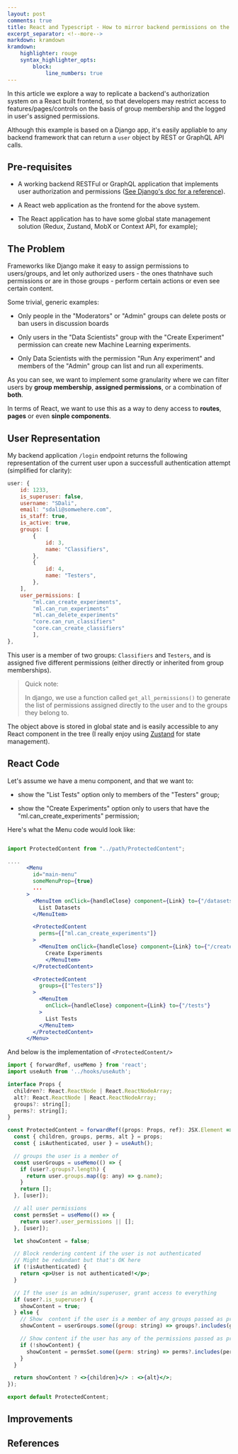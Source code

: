 ```yaml
---
layout: post
comments: true
title: React and Typescript - How to mirror backend permissions on the frontend app
excerpt_separator: <!--more-->
markdown: kramdown
kramdown:
    highlighter: rouge
    syntax_highlighter_opts:
        block:
            line_numbers: true
---
```


In this article we explore a way to replicate a backend's authorization system on a React built frontend, so that developers may restrict access to features/pages/controls on the basis of group membership and the logged in user's assigned permissions.

Although this example is based on a Django app, it's easily appliable to any backend framework that can return a `user` object by REST or GraphQL API calls.

<!--more-->

## Pre-requisites

- A working backend RESTFul or GraphQL application that implements user authorization and permissions ([See Django's doc for a reference](https://docs.djangoproject.com/en/3.2/topics/auth/default/#topic-authorization)).

- A React web application as the frontend for the above system.

- The React application has to have some global state management solution (Redux, Zustand, MobX or Context API, for example);

## The Problem

Frameworks like Django make it easy to assign permissions to users/groups, and let only authorized users - the ones thatnhave such permissions or are in those groups - perform certain actions or even see certain content.

Some trivial, generic examples:

- Only people in the "Moderators" or "Admin" groups can delete posts or ban users in discussion boards

- Only users in the "Data Scientists" group with the "Create Experiment" permission can create new Machine Learning experiments.

- Only Data Scientists with the permission "Run Any experiment" and members of the "Admin" group can list and run all experiments.

As you can see, we want to implement some granularity where we can filter users by **group membership**, **assigned permissions**, or a combination of **both**.

In terms of React, we want to use this as a way to deny access to **routes**, **pages** or even **sinple components**.

## User Representation

My backend application `/login` endpoint returns the following representation of the current user upon a successfull authentication attempt (simplified for clarity):

```js
user: {
    id: 1233,
    is_superuser: false,
    username: "SDali",
    email: "sdali@somwehere.com",
    is_staff: true,
    is_active: true,
    groups: [
        {
            id: 3,
            name: "Classifiers",
        },
        {
            id: 4,
            name: "Testers",
        },
    ],
    user_permissions: [
        "ml.can_create_experiments",
        "ml.can_run_experiments"
        "ml.can_delete_experiments"
        "core.can_run_classifiers"
        "core.can_create_classifiers"        
        ],
},
```

This user is a member of two groups: `Classifiers` and `Testers`, and is assigned five different permissions (either directly or inherited from group memberships).

> Quick note:
>
> In django, we use a function called `get_all_permissions()` to generate the list of permissions assigned directly to the user and to the groups they belong to.

The object above is stored in global state and is easily accessible to any React component in the tree (I really enjoy using [Zustand](https://github.com/pmndrs/zustand) for state management).



## React Code

Let's assume we have a menu component, and that we want to:

-  show the "List Tests" option only to members of the "Testers" group;

-  show the "Create Experiments" option only to users that have the "ml.can_create_experiments" permission;

Here's what the Menu code would look like:

```jsx

import ProtectedContent from "../path/ProtectedContent";

.... 
      <Menu
        id="main-menu"
        someMenuProp={true}
        ...
      >
        <MenuItem onClick={handleClose} component={Link} to={"/datasets"}>
          List Datasets
        </MenuItem>

        <ProtectedContent
          perms={["ml.can_create_experiments"]}
        >
          <MenuItem onClick={handleClose} component={Link} to={"/createexp"}>
            Create Experiments
            </MenuItem>
        </ProtectedContent>

        <ProtectedContent
          groups={["Testers"]}
        >
          <MenuItem
            onClick={handleClose} component={Link} to={"/tests"}
          >
            List Tests
          </MenuItem>
        </ProtectedContent>
      </Menu>
```
And below is the implementation of `<ProtectedContent/>`

```jsx
import { forwardRef, useMemo } from 'react';
import useAuth from '../hooks/useAuth';

interface Props {
  children?: React.ReactNode | React.ReactNodeArray;
  alt?: React.ReactNode | React.ReactNodeArray;
  groups?: string[];
  perms?: string[];
}

const ProtectedContent = forwardRef((props: Props, ref): JSX.Element => {
  const { children, groups, perms, alt } = props;
  const { isAuthenticated, user } = useAuth();

  // groups the user is a member of
  const userGroups = useMemo(() => {
    if (user?.groups?.length) {
      return user.groups.map((g: any) => g.name);
    }
    return [];
  }, [user]);

  // all user permissions
  const permsSet = useMemo(() => {
    return user?.user_permissions || [];
  }, [user]);

  let showContent = false;

  // Block rendering content if the user is not authenticated
  // Might be redundant but that's OK here
  if (!isAuthenticated) {
    return <p>User is not authenticated!</p>;
  }

  // If the user is an admin/superuser, grant access to everything
  if (user?.is_superuser) {
    showContent = true;
  } else {
    // Show  content if the user is a member of any groups passed as props
    showContent = userGroups.some((group: string) => groups?.includes(group));

    // Show content if the user has any of the permissions passed as props
    if (!showContent) {
      showContent = permsSet.some((perm: string) => perms?.includes(perm));
    }
  }

  return showContent ? <>{children}</> : <>{alt}</>;
});

export default ProtectedContent;

```
## Improvements

## References
